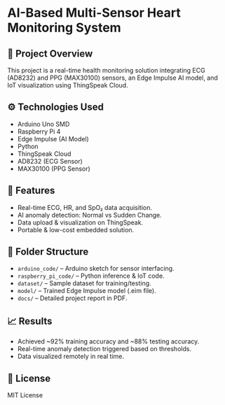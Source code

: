 # AI-Based Multi-Sensor Heart Monitoring System

## 📖 Project Overview
This project is a real-time health monitoring solution integrating ECG (AD8232) and PPG (MAX30100) sensors, an Edge Impulse AI model, and IoT visualization using ThingSpeak Cloud.

## ⚙️ Technologies Used
- Arduino Uno SMD
- Raspberry Pi 4
- Edge Impulse (AI Model)
- Python
- ThingSpeak Cloud
- AD8232 (ECG Sensor)
- MAX30100 (PPG Sensor)

## 🚀 Features
- Real-time ECG, HR, and SpO₂ data acquisition.
- AI anomaly detection: Normal vs Sudden Change.
- Data upload & visualization on ThingSpeak.
- Portable & low-cost embedded solution.

## 📂 Folder Structure
- `arduino_code/` – Arduino sketch for sensor interfacing.
- `raspberry_pi_code/` – Python inference & IoT code.
- `dataset/` – Sample dataset for training/testing.
- `model/` – Trained Edge Impulse model (.eim file).
- `docs/` – Detailed project report in PDF.

## 📈 Results
- Achieved ~92% training accuracy and ~88% testing accuracy.
- Real-time anomaly detection triggered based on thresholds.
- Data visualized remotely in real time.

## 📄 License
MIT License
